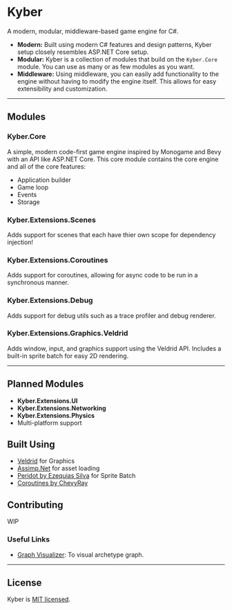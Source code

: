 # Kyber
A modern, modular, middleware-based game engine for C#.

- **Modern:** Built using modern C# features and design patterns, Kyber setup closely resembles ASP.NET Core setup.
- **Modular:** Kyber is a collection of modules that build on the `Kyber.Core` module. You can use as many or as few modules as you want.
- **Middleware:** Using middleware, you can easily add functionality to the engine without having to modify the engine itself. This allows for easy extensibility and customization.

----

## Modules

### Kyber.Core
A simple, modern code-first game engine inspired by Monogame and Bevy with an API like ASP.NET Core. This core module contains the core engine and all of the core features:
  - Application builder
  - Game loop
  - Events
  - Storage

### Kyber.Extensions.Scenes
Adds support for scenes that each have thier own scope for dependency injection!

### Kyber.Extensions.Coroutines
Adds support for coroutines, allowing for async code to be run in a synchronous manner.

### Kyber.Extensions.Debug
Adds support for debug utils such as a trace profiler and debug renderer.

### Kyber.Extensions.Graphics.Veldrid
Adds window, input, and graphics support using the Veldrid API. Includes a built-in sprite batch for easy 2D rendering.

----

## Planned Modules
 - **Kyber.Extensions.UI**
 - **Kyber.Extensions.Networking**
 - **Kyber.Extensions.Physics**
 - Multi-platform support

## Built Using
  - [Veldrid](https://github.com/veldrid/veldrid) for Graphics
  - [Assimp.Net](https://github.com/StirlingLabs/Assimp.Net) for asset loading
  - [Peridot by Ezequias Silva](https://github.com/ezequias2d/peridot) for Sprite Batch
  - [Coroutines by ChevyRay](https://github.com/ChevyRay/Coroutines)

## Contributing

WIP

### Useful Links

- [Graph Visualizer](https://csacademy.com/app/graph_editor/): To visual archetype graph.

----

## License
Kyber is [MIT licensed](./LICENSE).
